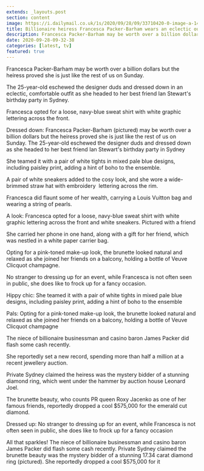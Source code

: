 ```yaml
---
extends: _layouts.post
section: content
image: https://i.dailymail.co.uk/1s/2020/09/28/09/33710420-0-image-a-14_1601281836545.jpg 
title: Billionaire heiress Francesca Packer-Barham wears an eclectic outfit during a weekend away 
description: Francesca Packer-Barham may be worth over a billion dollars but the heiress proved she is just like the rest of us on Sunday.  
date: 2020-09-28-09-32-38 
categories: [latest, tv] 
featured: true 
--- 
```

Francesca Packer-Barham may be worth over a billion dollars but the heiress proved she is just like the rest of us on Sunday. 

The 25-year-old eschewed the designer duds and dressed down in an eclectic, comfortable outfit as she headed to her best friend Ian Stewart's birthday party in Sydney.

Francesca opted for a loose, navy-blue sweat shirt with white graphic lettering across the front. 

Dressed down: Francesca Packer-Barham (pictured) may be worth over a billion dollars but the heiress proved she is just like the rest of us on Sunday. The 25-year-old eschewed the designer duds and dressed down as she headed to her best friend Ian Stewart's birthday party in Sydney

She teamed it with a pair of white tights in mixed pale blue designs, including paisley print, adding a hint of boho to the ensemble. 

A pair of white sneakers added to the cosy look, and she wore a wide-brimmed straw hat with embroidery  lettering across the rim. 

Francesca did flaunt some of her wealth, carrying a Louis Vuitton bag and wearing a string of pearls. 

A look: Francesca opted for a loose, navy-blue sweat shirt with white graphic lettering across the front and white sneakers. Pictured with a friend 

She carried her phone in one hand, along with a gift for her friend, which was nestled in a white paper carrier bag. 

Opting for a pink-toned make-up look, the brunette looked natural and relaxed as she joined her friends on a balcony, holding a bottle of Veuve Clicquot champagne. 

No stranger to dressing up for an event, while Francesca is not often seen in public, she does like to frock up for a fancy occasion. 

Hippy chic: She teamed it with a pair of white tights in mixed pale blue designs, including paisley print, adding a hint of boho to the ensemble

Pals: Opting for a pink-toned make-up look, the brunette looked natural and relaxed as she joined her friends on a balcony, holding a bottle of Veuve Clicquot champagne

The niece of billionaire businessman and casino baron James Packer did flash some cash recently. 

She reportedly set a new record, spending more than half a million at a recent jewellery auction. 

Private Sydney claimed the heiress was the mystery bidder of a stunning diamond ring, which went under the hammer by auction house Leonard Joel.

The brunette beauty, who counts PR queen Roxy Jacenko as one of her famous friends, reportedly dropped a cool $575,000 for the emerald cut diamond. 

Dressed up: No stranger to dressing up for an event, while Francesca is not often seen in public, she does like to frock up for a fancy occasion 

All that sparkles! The niece of billionaire businessman and casino baron James Packer did flash some cash recently. Private Sydney claimed the brunette beauty was the mystery bidder of a stunning 17.34 carat diamond ring (pictured). She reportedly dropped a cool $575,000 for it 

